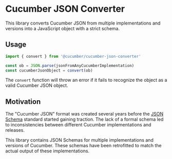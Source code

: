 # Cucumber JSON Converter

This library converts Cucumber JSON from multiple implementations and versions into a JavaScript object with
a strict schema.

## Usage

```typescript
import { convert } from '@cucumber/cucumber-json-converter'

const ob = JSON.parse(jsonFromAnyCucumberImplementation)
const cucumberJsonObject = convert(ob)
```

The `convert` function will throw an error if it fails to recognize the object as a valid Cucumber JSON object.

## Motivation

The "Cucumber JSON" format was created several years before the [JSON Schema](https://json-schema.org/) standard started gaining traction. The lack of a formal schema led to inconsistencies between different Cucumber implementations and releases.

This library contains JSON Schemas for multiple implementations and versions of Cucumber.
These schemas have been retrofitted to match the actual output of these implementations.
